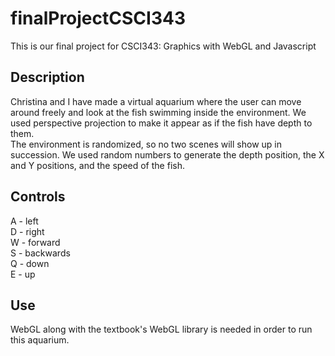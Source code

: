 # finalProjectCSCI343
This is our final project for CSCI343: Graphics with WebGL and Javascript

## Description
Christina and I have made a virtual aquarium where the user can move around freely and look at the fish swimming 
inside the environment.  We used perspective projection to make it appear as if the fish have depth to them.  
The environment is randomized, so no two scenes will show up in succession.  We used random numbers to generate 
the depth position, the X and Y positions, and the speed of the fish.

## Controls 
A - left  
D - right  
W - forward  
S - backwards  
Q - down  
E - up  

## Use
WebGL along with the textbook's WebGL library is needed in order to run this aquarium.
